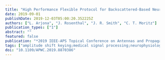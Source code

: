 ```yaml
---
title: "High Performance Flexible Protocol for Backscattered-Based Neural Implants"
date: 2019-09-01
publishDate: 2019-12-03T05:00:20.352225Z
authors: ["L. Arjona", "J. Rosenthal", "J. R. Smith", "C. T. Moritz"]
publication_types: ["1"]
abstract: ""
featured: false
publication: "*2019 IEEE-APS Topical Conference on Antennas and Propagation in Wireless Communications (APWC)*"
tags: ["amplitude shift keying;medical signal processing;neurophysiology;phase shift keying;prosthetics;protocols;radio links;radio receivers;software radio;neural channels;digital signal modulation;Amplitude Shift-Keying;frequency 915.0 MHz;RF operation frequencies;uplink data rates;flexible configuration;closed-loop operation;bi-directional communication;custom high-performance protocol;backscattered-based neural implants;high performance flexible protocol;custom communication blocks;Binary Shift-Keying;Neural implants;Protocols;Frequency modulation;Backscatter;Software;neural implant;BCI;backscatter communication;wireless communication"]
doi: "10.1109/APWC.2019.8870386"
---
```


